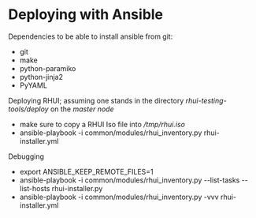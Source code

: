 Deploying with Ansible
=================

Dependencies to be able to install ansible from git:
* git
* make
* python-paramiko
* python-jinja2
* PyYAML

Deploying RHUI; assuming one stands in the directory _rhui-testing-tools/deploy_ on the _master node_
* make sure to copy a RHUI Iso file into _/tmp/rhui.iso_
* ansible-playbook -i common/modules/rhui_inventory.py rhui-installer.yml 

Debugging
* export ANSIBLE_KEEP_REMOTE_FILES=1
* ansible-playbook -i common/modules/rhui_inventory.py --list-tasks --list-hosts rhui-installer.py
* ansible-playbook -i common/modules/rhui_inventory.py -vvv rhui-installer.yml 
